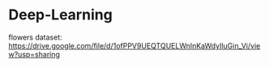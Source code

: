 # Deep-Learning
flowers dataset: https://drive.google.com/file/d/1ofPPV9UEQTQUELWnlnKaWdyIluGin_Vi/view?usp=sharing